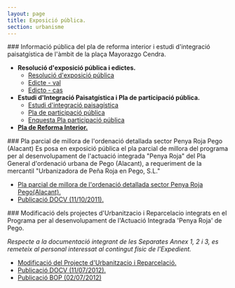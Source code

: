 ```yaml
---
layout: page
title: Exposició pública.
section: urbanisme
---
```


<div class="ppp" markdown="1">
### Informació pública del pla de reforma interior i estudi d'integració paisatgística de l'àmbit de la plaça Mayorazgo Cendra.

* **Resolució d'exposició pública i edictes.**
    * [Resolució d'exposició pública](/pdf/urbanisme/exposicio-publica/2013-09-24/resolucio-edictes/DECRETO-2013-0686.pdf)
    * [Edicte - val](/pdf/urbanisme/exposicio-publica/2013-09-24/resolucio-edictes/Edicte.pdf)
    * [Edicto - cas](/pdf/urbanisme/exposicio-publica/2013-09-24/resolucio-edictes/Edicto.pdf)
* **Estudi d'Integració Paisatgística i Pla de participació pública.**
    * [Estudi d'integració paisagística](/pdf/urbanisme/exposicio-publica/2013-09-24/EIP-PPP/EIP-MAYORAZGO.pdf)
    * [Pla de participació pública](/pdf/urbanisme/exposicio-publica/2013-09-24/EIP-PPP/PPP-PRI-MAYORAZGO.pdf)
    * [Enquesta Pla participació pública](/pdf/urbanisme/exposicio-publica/2013-09-24/EIP-PPP/ENQUESTA-PPP.pdf)
* [**Pla de Reforma Interior.**](/pdf/urbanisme/exposicio-publica/2013-09-24/PRI/PRI-MAYORAZGO-CENDRA.pdf)
</div>

<div class="ppp" markdown="1">
### Pla parcial de millora de l'ordenació detallada sector Penya Roja Pego (Alacant)
Es posa en exposició pública el pla parcial de millora del programa per al desenvolupament de l'actuació integrada "Penya Roja" del Pla General d'ordenació urbana de Pego (Alacant), a requeriment de la mercantil "Urbanizadora de Peña Roja en Pego, S.L."

* [Pla parcial de millora de l'ordenació detallada sector Penya Roja Pego(Alacant).](http://dl.dropbox.com/u/19116960/pego_web/urbanisme/PlanParcialMejoraPenyarojaPego.zip)
* [Publicació DOCV (11/10/2011).](http://www.docv.gva.es/datos/2011/10/11/pdf/2011_10232.pdf)
</div>

<div class="ppp" markdown="1">
### Modificació dels projectes d'Urbanitzacio i Reparcelacio integrats en el Programa per al desenvolupament de l'Actuació Integrada 'Penya Roja' de Pego.

*Respecte a la documentació integrant de les Separates Annex 1, 2 i 3, es remeteix al personal interessat al contingut físic de l'Expedient.*

* [Modificació del Projecte d'Urbanitzacio i Reparcelació.](http://dl.dropbox.com/u/84612582/pdf/urbanisme/ModificacioDelProjecteUrbanitzacioReparcelacio.zip)
* [Publicació DOCV (11/07/2012).](http://www.docv.gva.es/datos/2012/07/11/pdf/2012_6609.pdf )
* [Publicació BOP (02/07/2012)](http://www.dip-alicante.es/bop2/pdftotal/2012/07/02-07-12.pdf#page=86)
</div>
